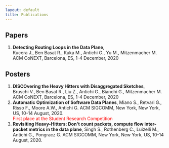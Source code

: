 ```yaml
---
layout: default
title: Publications
---
```

## Papers
01. **Detecting Routing Loops in the Data Plane**,  
Kucera J., Ben Basat R., Kuka M., Antichi G., Yu M., Mitzenmacher M.  
ACM CoNEXT, Barcelona, ES, 1-4 December, 2020

## Posters
01. **DISCOvering the Heavy Hitters with Disaggregated Sketches**,  
Bruschi V., Ben Basat R., Liu Z., Antichi G., Bianchi G., Mitzenmacher M.  
ACM CoNEXT, Barcelona, ES, 1-4 December, 2020
02. **Automatic Optimization of Software Data Planes**, 
Miano S., Retvari G., Risso F., Moore A.W., Antichi G.
ACM SIGCOMM, New York, New York, US, 10-14 August, 2020.  
<span style="color:red">First place at the Student Research Competition</span>
03. **Revisiting Heavy-Hitters: Don't count packets, compute flow inter-packet metrics in the data plane**,
Singh S., Rothenberg C., Luizelli M., Antichi G., Pongracz G.
ACM SIGCOMM, New York, New York, US, 10-14 August, 2020.
